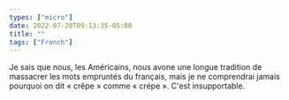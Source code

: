 ```yaml
---
types: ["micro"]
date: 2022-07-20T09:13:35-05:00
title: ""
tags: ["French"]
---
```

Je sais que nous, les Américains, nous avone une longue tradition de massacrer les mots empruntés du français, mais je ne comprendrai jamais pourquoi on dit « crêpe » comme « crépe ». C'est insupportable.
